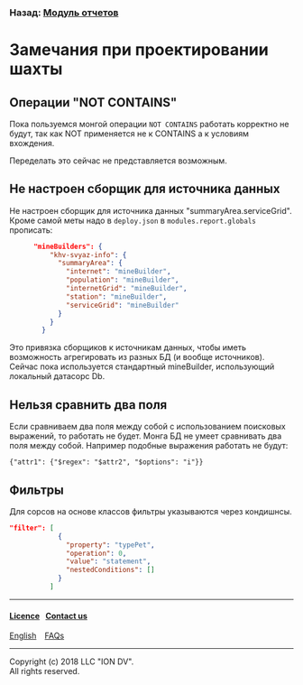 ### Назад: [Модуль отчетов](/docs/en/3_modules_description/report.md)

# Замечания при проектировании шахты

## Операции "NOT CONTAINS"

Пока пользуемся монгой операции `NOT CONTAINS` работать корректно не будут, так как NOT применяется не к CONTAINS а к условиям вхождения.

Переделать это сейчас не представляется возможным.

## Не настроен сборщик для источника данных

Не настроен сборщик для источника данных "summaryArea.serviceGrid". Кроме самой меты надо в `deploy.json` в `modules.report.globals` прописать:

```json
      "mineBuilders": {
          "khv-svyaz-info": {
            "summaryArea": {
              "internet": "mineBuilder",
              "population": "mineBuilder",
              "internetGrid": "mineBuilder",
              "station": "mineBuilder",
              "serviceGrid": "mineBuilder"
            }
          }
        }
```
Это привязка сборщиков к источникам данных, чтобы иметь возможность агрегировать из разных БД (и вообще источников). Сейчас пока используется стандартный mineBuilder, использующий локальный датасорс Db.


## Нельзя сравнить два поля

Если сравниваем два поля между собой с использованием поисковых выражений, то работать не будет. Монга БД не умеет сравнивать два поля между собой.
Например подобные выражения работать не будут:

```
{"attr1": {"$regex": "$attr2", "$options": "i"}}
```

##  Фильтры

Для сорсов на основе классов фильтры указываются через кондишнсы.

```json
"filter": [
            {
              "property": "typePet",
              "operation": 0,
              "value": "statement",
              "nestedConditions": []
            }
          ]
```

--------------------------------------------------------------------------  


 #### [Licence](/LICENCE.md)&ensp;  [Contact us](https://iondv.ru/index.html) &ensp;  
[English](/docs/en/3_modules_description/report_warning.md) &ensp; [FAQs](/faqs.md)          



--------------------------------------------------------------------------  

Copyright (c) 2018 LLC "ION DV".  
All rights reserved.